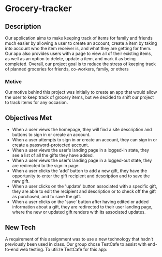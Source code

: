 # Grocery-tracker

## Description 
Our application aims to make keeping track of items for family and friends much easier by allowing a user to create an account, create a item by taking into account who the item receiver is, and what they are getting for them. Our app also provides users with a page to view all of their existing items, as well as an option to delete, update a item, and mark it as being completed. Overall, our project goal is to reduce the stress of keeping track of planned groceries for friends, co-workers, family, or others

### Motive
Our motive behind this project was initially to create an app that would allow the user to keep track of grocery items, but we decided to shift our project to track items for any occasion.


## Objectives Met
- When a user views the homepage, they will find a site description and buttons to sign in or create an account.
- When a user attempts to sign in or create an account, they can sign in or create a password-protected account.
- When a user views the user's landing page in a logged-in state, they see a list of all the gifts they have added.
- When a user views the user's landing page in a logged-out state, they are redirected to the sign in page.
- When a user clicks the 'add' button to add a new gift, they have the opportunity to enter the gift recipient and description and to save the new gift.
- When a user clicks on the 'update' button associated with a specific gift, they are able to edit the recipient and description or to check off the gift as purchased, and to save the gift.
- When a user clicks on the 'save' button after having edited or added information about a gift, they are redirected to their user landing page, where the new or updated gift renders with its associated updates.

## New Tech 
A requirement of this assignment was to use a new technology that hadn't previously been used in class. Our group chose TestCafe to assist with end-to-end web testing. To utilize TestCafe for this app:
